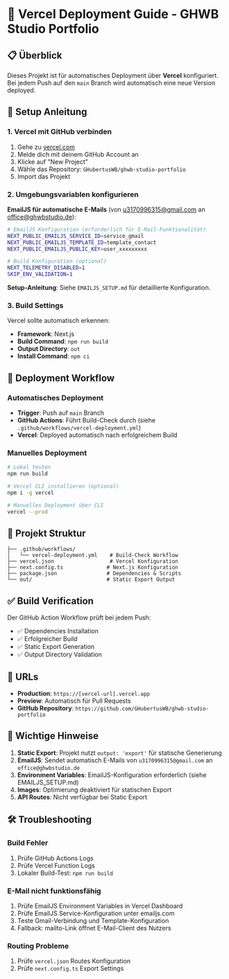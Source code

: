 # 🚀 Vercel Deployment Guide - GHWB Studio Portfolio

## 📋 Überblick

Dieses Projekt ist für automatisches Deployment über **Vercel** konfiguriert. Bei jedem Push auf den `main` Branch wird automatisch eine neue Version deployed.

## 🔧 Setup Anleitung

### 1. Vercel mit GitHub verbinden

1. Gehe zu [vercel.com](https://vercel.com)
2. Melde dich mit deinem GitHub Account an
3. Klicke auf "New Project" 
4. Wähle das Repository: `GHubertusWB/ghwb-studio-portfolio`
5. Import das Projekt

### 2. Umgebungsvariablen konfigurieren

**EmailJS für automatische E-Mails** (von u3170996315@gmail.com an office@ghwbstudio.de):

```bash
# EmailJS Konfiguration (erforderlich für E-Mail-Funktionalität)
NEXT_PUBLIC_EMAILJS_SERVICE_ID=service_gmail
NEXT_PUBLIC_EMAILJS_TEMPLATE_ID=template_contact
NEXT_PUBLIC_EMAILJS_PUBLIC_KEY=user_xxxxxxxxx

# Build Konfiguration (optional)
NEXT_TELEMETRY_DISABLED=1
SKIP_ENV_VALIDATION=1
```

**Setup-Anleitung**: Siehe `EMAILJS_SETUP.md` für detaillierte Konfiguration.

### 3. Build Settings

Vercel sollte automatisch erkennen:
- **Framework**: Next.js
- **Build Command**: `npm run build`
- **Output Directory**: `out`
- **Install Command**: `npm ci`

## 🔄 Deployment Workflow

### Automatisches Deployment
- **Trigger**: Push auf `main` Branch
- **GitHub Actions**: Führt Build-Check durch (siehe `.github/workflows/vercel-deployment.yml`)
- **Vercel**: Deployed automatisch nach erfolgreichem Build

### Manuelles Deployment
```bash
# Lokal testen
npm run build

# Vercel CLI installieren (optional)
npm i -g vercel

# Manuelles Deployment über CLI
vercel --prod
```

## 📁 Projekt Struktur

```
├── .github/workflows/
│   └── vercel-deployment.yml    # Build-Check Workflow
├── vercel.json                  # Vercel Konfiguration
├── next.config.ts              # Next.js Konfiguration
├── package.json                # Dependencies & Scripts
└── out/                        # Static Export Output
```

## ✅ Build Verification

Der GitHub Action Workflow prüft bei jedem Push:
- ✅ Dependencies Installation
- ✅ Erfolgreicher Build
- ✅ Static Export Generation
- ✅ Output Directory Validation

## 🔗 URLs

- **Production**: `https://[vercel-url].vercel.app`
- **Preview**: Automatisch für Pull Requests
- **GitHub Repository**: `https://github.com/GHubertusWB/ghwb-studio-portfolio`

## 🚨 Wichtige Hinweise

1. **Static Export**: Projekt nutzt `output: 'export'` für statische Generierung
2. **EmailJS**: Sendet automatisch E-Mails von `u3170996315@gmail.com` an `office@ghwbstudio.de`
3. **Environment Variables**: EmailJS-Konfiguration erforderlich (siehe EMAILJS_SETUP.md)
4. **Images**: Optimierung deaktiviert für statischen Export
5. **API Routes**: Nicht verfügbar bei Static Export

## 🛠 Troubleshooting

### Build Fehler
1. Prüfe GitHub Actions Logs
2. Prüfe Vercel Function Logs  
3. Lokaler Build-Test: `npm run build`

### E-Mail nicht funktionsfähig
1. Prüfe EmailJS Environment Variables in Vercel Dashboard
2. Prüfe EmailJS Service-Konfiguration unter emailjs.com
3. Teste Gmail-Verbindung und Template-Konfiguration
4. Fallback: mailto-Link öffnet E-Mail-Client des Nutzers

### Routing Probleme
1. Prüfe `vercel.json` Routes Konfiguration
2. Prüfe `next.config.ts` Export Settings
